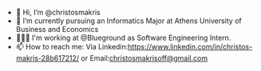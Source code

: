 - 👋 Hi, I’m @christosmakris
- 🌱 I’m currently pursuing an Informatics Major at Athens University of Business and Economics
- 🧑🏻‍💻 I'm working at @Blueground as Software Engineering Intern.
- 📫 How to reach me: Via Linkedin:https://www.linkedin.com/in/christos-makris-28b617212/  or Email:christosmakrisoff@gmail.com

<!---
christosmakris/christosmakris is a ✨ special ✨ repository because its `README.md` (this file) appears on your GitHub profile.
You can click the Preview link to take a look at your changes.
--->
